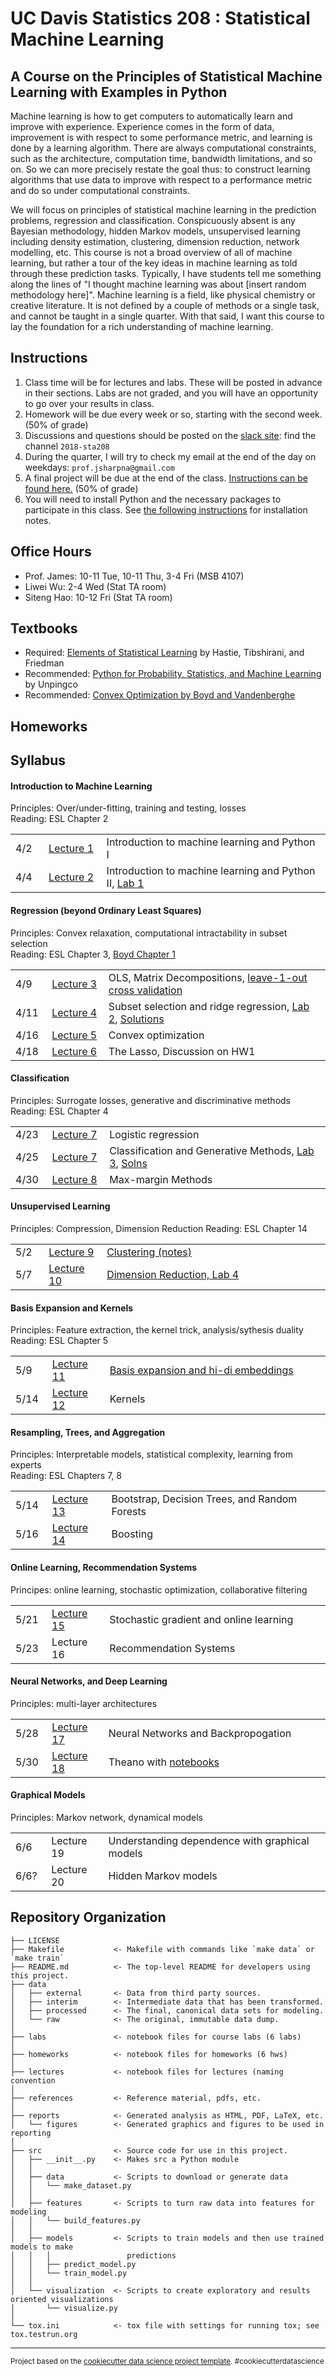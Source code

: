 UC Davis Statistics 208 : Statistical Machine Learning
==============================

A Course on the Principles of Statistical Machine Learning with Examples in Python
-----------------------------

Machine learning is how to get computers to automatically learn and improve with experience. Experience comes in the form of data, improvement is with respect to some performance metric, and learning is done by a learning algorithm. There are always computational constraints, such as the architecture, computation time, bandwidth limitations, and so on. So we can more precisely restate the goal thus: to construct learning algorithms that use data to improve with respect to a performance metric and do so under computational constraints.

We will focus on principles of statistical machine learning in the prediction problems, regression and classification.  Conspicuously absent is any Bayesian methodology, hidden Markov models, unsupervised learning including density estimation, clustering, dimension reduction, network modelling, etc.  This course is not a broad overview of all of machine learning, but rather a tour of the key ideas in machine learning as told through these prediction tasks.  Typically, I have students tell me something along the lines of "I thought machine learning was about [insert random methodology here]".  Machine learning is a field, like physical chemistry or creative literature.  It is not defined by a couple of methods or a single task, and cannot be taught in a single quarter.  With that said, I want this course to lay the foundation for a rich understanding of machine learning.

<h2>Instructions</h2>

1. Class time will be for lectures and labs.  These will be posted in advance in their sections.  Labs are not graded, and you will have an opportunity to go over your results in class.
1. Homework will be due every week or so, starting with the second week. (50% of grade)
1. Discussions and questions should be posted on the [slack site](http://ucdavis.slack.com): find the channel `2018-sta208`
1. During the quarter, I will try to check my email at the end of the day on weekdays: `prof.jsharpna@gmail.com` 
1. A final project will be due at the end of the class.  [Instructions can be found here.](misc/final_proj.md)  (50% of grade)
1. You will need to install Python and the necessary packages to participate in this class.  See [the following instructions](misc/install.md) for installation notes.

<h2>Office Hours</h2>

- Prof. James: 10-11 Tue, 10-11 Thu, 3-4 Fri (MSB 4107)
- Liwei Wu: 2-4 Wed (Stat TA room)
- Siteng Hao: 10-12 Fri (Stat TA room)

<h2>Textbooks</h2>

- Required: <a href="https://statweb.stanford.edu/~tibs/ElemStatLearn/">Elements of Statistical Learning</a> by Hastie, Tibshirani, and Friedman
- Recommended: <a href="http://www.springer.com/us/book/9783319307152">Python for Probability, Statistics, and Machine Learning</a> by Unpingco
- Recommended: <a href="http://stanford.edu/~boyd/cvxbook/bv_cvxbook.pdf">Convex Optimization by Boyd and Vandenberghe</a>

<h2>Homeworks</h2>

<h2>Syllabus</h2>

<h4>Introduction to Machine Learning</h4>

Principles: Over/under-fitting, training and testing, losses<br>
Reading: ESL Chapter 2
<table>
<tr><td width="50px">4/2</td><td width="100px"><a href="lectures/lecture1/lecture1.md">Lecture 1</a></td><td width="650px">Introduction to machine learning and Python I</td></tr>
<tr><td width="50px">4/4</td><td width="100px"><a href="lectures/lecture2/lecture2.md">Lecture 2</a></td><td width="650px">Introduction to machine learning and Python II, <a href="labs/lab1.ipynb">Lab 1</a></td></tr>
</table>

<h4>Regression (beyond Ordinary Least Squares)</h4>

Principles: Convex relaxation, computational intractability in subset selection<br>
Reading: ESL Chapter 3, [Boyd Chapter 1](http://stanford.edu/~boyd/cvxbook/bv_cvxbook.pdf)
<table>
<tr><td width="50px">4/9</td><td width="100px"><a href="lectures/lecture3/lecture3slides.pdf">Lecture 3</a></td><td width="650px">OLS,  Matrix Decompositions, <a href="lectures/lecture3/Leave_one_out_CV.pdf">leave-1-out cross validation</a></td></tr>
<tr><td width="50px">4/11</td><td width="100px"><a href="lectures/lecture4/lecture3slides.pdf">Lecture 4</a></td><td width="650px">Subset selection and ridge regression, <a href="labs/lab2.ipynb">Lab 2</a>, <a href="labs/lab2-soln.ipynb">Solutions</a></td></tr>
<tr><td width="50px">4/16</td><td width="100px"><a href="lectures/lecture4/lecture4slides.pdf">Lecture 5</a></td><td width="650px">Convex optimization</td></tr>
<tr><td width="50px">4/18</td><td width="100px"><a href="lectures/lecture5/lecture5.md">Lecture 6</a></td><td width="650px">The Lasso, Discussion on HW1</td></tr>
</table>

<h4>Classification</h4>

Principles: Surrogate losses, generative and discriminative methods<br>
Reading: ESL Chapter 4
<table>
<tr><td width="50px">4/23</td><td width="100px"><a href="lectures/lecture6/lecture6slides.pdf">Lecture 7</a></td><td width="650px">Logistic regression</td></tr>
<tr><td width="50px">4/25</td><td width="100px"><a href="lectures/lecture7/lecture7slides.pdf">Lecture 7</a></td><td width="650px">Classification and Generative Methods, <a href="labs/lab3.ipynb">Lab 3</a>, <a href="labs/lab3-soln.ipynb">Solns</a></td></tr>
<tr><td width="50px">4/30</td><td width="100px"><a href="lectures/lecture8/lecture8slides.pdf">Lecture 8</a></td><td width="650px">Max-margin Methods</td></tr>
</table>

<h4>Unsupervised Learning</h4>

Principles: Compression, Dimension Reduction
Reading: ESL Chapter 14
<table>
<tr><td width="50px">5/2</td><td width="100px"><a href="lectures/lecture9-10/README.md">Lecture 9</a></td><td width="650px"><a href="lectures/lecture9-10/lecture9notes.pdf">Clustering (notes)</a></td></tr>
<tr><td width="50px">5/7</td><td width="100px"><a href="lectures/lecture9-10/README.md">Lecture 10</a></td><td width="650px"><a href="lectures/lecture9-10/lecture10notes.pdf">Dimension Reduction, <a href="labs/lab4.ipynb">Lab 4</a></a></td></tr>
</table>

<h4>Basis Expansion and Kernels</h4>

Principles: Feature extraction, the kernel trick, analysis/sythesis duality<br>
Reading: ESL Chapter 5
<table>
<tr><td width="50px">5/9</td><td width="100px"><a href="lectures/lecture11-12/lecture11notes.pdf">Lecture 11</a></td><td width="650px"><a href="lectures/lecture11-12/lecture11notes.pdf">Basis expansion and hi-di embeddings</a></td></tr>
<tr><td width="50px">5/14</td><td width="100px"><a href="lectures/lecture11-12/lecture12notes.pdf">Lecture 12</a></td><td width="650px">Kernels</td></tr>
</table>

<h4>Resampling, Trees, and Aggregation</h4>

Principles: Interpretable models, statistical complexity, learning from experts<br>
Reading: ESL Chapters 7, 8
<table>
<tr><td width="50px">5/14</td><td width="105px"><a href="lectures/lecture13-14/lecture14notes.pdf">Lecture 13</a></td><td width="650px">Bootstrap, Decision Trees, and Random Forests</td></tr>
<tr><td width="50px">5/16</td><td width="105px"><a href="lectures/lecture13-14/lecture15notes.pdf">Lecture 14</a></td><td width="650px">Boosting</td></tr>
</table>

<h4>Online Learning, Recommendation Systems</h4>
Principes: online learning, stochastic optimization, collaborative filtering

<table>
<tr><td width="50px">5/21</td><td width="100px"><a href="lectures/lecture15-16/lecture16notes.pdf">Lecture 15</a></td><td width="650px">Stochastic gradient and online learning</td></tr>
<tr><td width="50px">5/23</td><td width="105px">Lecture 16</td><td width="650px">Recommendation Systems</td></tr>
</table>

<h4>Neural Networks, and Deep Learning</h4>
Principles: multi-layer architectures

<table>
<tr><td width="50px">5/28</td><td width="100px"><a href="lectures/lecture17-18/lecture17notes.pdf">Lecture 17</a></td><td width="650px">Neural Networks and Backpropogation</td></tr>
<tr><td width="50px">5/30</td><td width="100px"><a href="lectures/lecture17-18/lecture18notes.pdf">Lecture 18</a></td><td width="650px">Theano with <a href="lectures/lecture17-18/">notebooks</a></td></tr>
</table>

<h4>Graphical Models</h4>

Principles: Markov network, dynamical models
<table>
<tr><td width="50px">6/6</td><td width="100px">Lecture 19</td><td width="650px">Understanding dependence with graphical models</td></tr>
<tr><td width="50px">6/6?</td><td width="100px">Lecture 20</td><td width="650px">Hidden Markov models</td></tr>
</table>


Repository Organization
------------

    ├── LICENSE
    ├── Makefile           <- Makefile with commands like `make data` or `make train`
    ├── README.md          <- The top-level README for developers using this project.
    ├── data
    │   ├── external       <- Data from third party sources.
    │   ├── interim        <- Intermediate data that has been transformed.
    │   ├── processed      <- The final, canonical data sets for modeling.
    │   └── raw            <- The original, immutable data dump.
    │
    ├── labs               <- notebook files for course labs (6 labs)
    │
    ├── homeworks          <- notebook files for homeworks (6 hws)
    │
    ├── lectures           <- notebook files for lectures (naming convention 
    │
    ├── references         <- Reference material, pdfs, etc.
    │
    ├── reports            <- Generated analysis as HTML, PDF, LaTeX, etc.
    │   └── figures        <- Generated graphics and figures to be used in reporting
    │
    ├── src                <- Source code for use in this project.
    │   ├── __init__.py    <- Makes src a Python module
    │   │
    │   ├── data           <- Scripts to download or generate data
    │   │   └── make_dataset.py
    │   │
    │   ├── features       <- Scripts to turn raw data into features for modeling
    │   │   └── build_features.py
    │   │
    │   ├── models         <- Scripts to train models and then use trained models to make
    │   │   │                 predictions
    │   │   ├── predict_model.py
    │   │   └── train_model.py
    │   │
    │   └── visualization  <- Scripts to create exploratory and results oriented visualizations
    │       └── visualize.py
    │
    └── tox.ini            <- tox file with settings for running tox; see tox.testrun.org


--------

<p><small>Project based on the <a target="_blank" href="https://drivendata.github.io/cookiecutter-data-science/">cookiecutter data science project template</a>. #cookiecutterdatascience</small></p>
